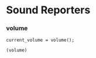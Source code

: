 # Sound Reporters

### volume

```goboscript
current_volume = volume();
```

```_ {.scratchblocks}
(volume)
```
